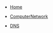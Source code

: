 
<!-- docs/_sidebar.md -->
* [Home](/)
* [ComputerNetwork](Net/ComputerNetwork.md)

* [DNS](Net/DNS.md)